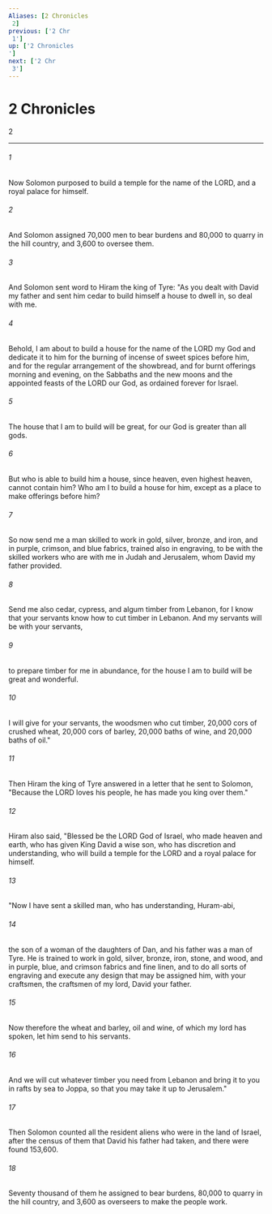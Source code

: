 ```yaml
---
Aliases: [2 Chronicles 2]
previous: ['2 Chr 1']
up: ['2 Chronicles']
next: ['2 Chr 3']
---
```

# 2 Chronicles 2

***
 

###### 1 
Now Solomon purposed to build a temple for the name of the LORD, and a royal palace for himself.  

###### 2 
And Solomon assigned 70,000 men to bear burdens and 80,000 to quarry in the hill country, and 3,600 to oversee them.  

###### 3 
And Solomon sent word to Hiram the king of Tyre: "As you dealt with David my father and sent him cedar to build himself a house to dwell in, so deal with me.  

###### 4 
Behold, I am about to build a house for the name of the LORD my God and dedicate it to him for the burning of incense of sweet spices before him, and for the regular arrangement of the showbread, and for burnt offerings morning and evening, on the Sabbaths and the new moons and the appointed feasts of the LORD our God, as ordained forever for Israel.  

###### 5 
The house that I am to build will be great, for our God is greater than all gods.  

###### 6 
But who is able to build him a house, since heaven, even highest heaven, cannot contain him? Who am I to build a house for him, except as a place to make offerings before him?  

###### 7 
So now send me a man skilled to work in gold, silver, bronze, and iron, and in purple, crimson, and blue fabrics, trained also in engraving, to be with the skilled workers who are with me in Judah and Jerusalem, whom David my father provided.  

###### 8 
Send me also cedar, cypress, and algum timber from Lebanon, for I know that your servants know how to cut timber in Lebanon. And my servants will be with your servants,  

###### 9 
to prepare timber for me in abundance, for the house I am to build will be great and wonderful.  

###### 10 
I will give for your servants, the woodsmen who cut timber, 20,000 cors of crushed wheat, 20,000 cors of barley, 20,000 baths of wine, and 20,000 baths of oil."  

###### 11 
Then Hiram the king of Tyre answered in a letter that he sent to Solomon, "Because the LORD loves his people, he has made you king over them."  

###### 12 
Hiram also said, "Blessed be the LORD God of Israel, who made heaven and earth, who has given King David a wise son, who has discretion and understanding, who will build a temple for the LORD and a royal palace for himself.  

###### 13 
"Now I have sent a skilled man, who has understanding, Huram-abi,  

###### 14 
the son of a woman of the daughters of Dan, and his father was a man of Tyre. He is trained to work in gold, silver, bronze, iron, stone, and wood, and in purple, blue, and crimson fabrics and fine linen, and to do all sorts of engraving and execute any design that may be assigned him, with your craftsmen, the craftsmen of my lord, David your father.  

###### 15 
Now therefore the wheat and barley, oil and wine, of which my lord has spoken, let him send to his servants.  

###### 16 
And we will cut whatever timber you need from Lebanon and bring it to you in rafts by sea to Joppa, so that you may take it up to Jerusalem."  

###### 17 
Then Solomon counted all the resident aliens who were in the land of Israel, after the census of them that David his father had taken, and there were found 153,600.  

###### 18 
Seventy thousand of them he assigned to bear burdens, 80,000 to quarry in the hill country, and 3,600 as overseers to make the people work.
